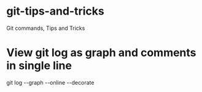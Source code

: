# git-tips-and-tricks
Git commands, Tips and Tricks 

# View git log as graph and comments in single line 
git log --graph --online --decorate 
 
